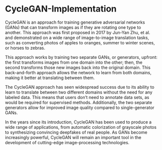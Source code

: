 # CycleGAN-Implementation

CycleGAN is an approach for training generative adversarial networks (GANs) that can transform images as if they are rotating one type to another. This approach was first proposed in 2017 by Jun-Yan Zhu, et al. and demonstrated on a wide range of image-to-image translation tasks, such as converting photos of apples to oranges, summer to winter scenes, or horses to zebras.

This approach works by training two separate GANs, or generators, upfront: the first transforms images from one domain into the other; then, the second transforms those new images back into the original domain. This back-and-forth approach allows the network to learn from both domains, making it better at translating between them.

The CycleGAN approach has seen widespread success due to its ability to learn to translate between two different domains without the need for any labeled data. This means that users don’t need to annotate data sets, as would be required for supervised methods. Additionally, the two separate generators allow for improved image quality compared to single-generator GANs.

In the years since its introduction, CycleGAN has been used to produce a wide range of applications, from automatic colorization of grayscale photos to synthesizing convincing deepfakes of real people. As GANs become increasingly powerful, CycleGAN will remain an important tool in the development of cutting-edge image-processing technologies.
